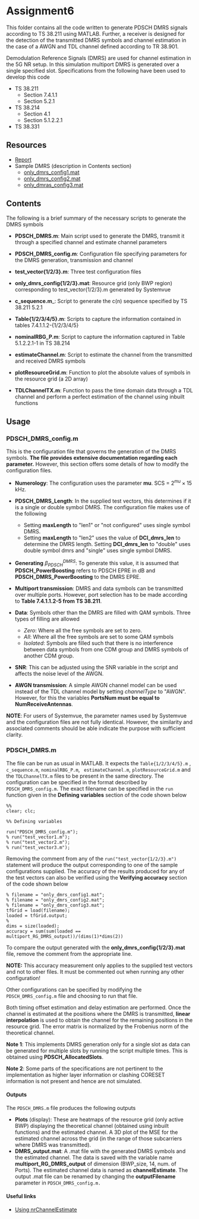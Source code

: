 # Assignment6

  This folder contains all the code written to generate PDSCH DMRS signals according to TS 38.211 using MATLAB.  Further, a receiver is designed for the detection of the transmitted DMRS symbols and channel estimation in the case of a AWGN and TDL channel defined according to TR 38.901.

  Demodulation Reference Signals (DMRS) are used for channel estimation in the 5G NR setup. In this simulation multiport DMRS is generated over a single specified slot. Specifications from the following have been used to develop this code

  - TS 38.211
    - Section 7.4.1.1
    - Section 5.2.1
  - TS 38.214 
    - Section 4.1
    - Section 5.1.2.2.1 
  - TS 38.331

  
## Resources

  - [Report]()
  - Sample DMRS (description in Contents section)
    - [only_dmrs_config1.mat](https://drive.google.com/file/d/1S5_xz32d2-Br-Ter0VWwcy8FRAKRinZB/view?usp=sharing)
    - [only_dmrs_config2.mat](https://drive.google.com/file/d/1vqG9gWt6C6AtsoN7KBdslFuvPetSekPY/view?usp=sharing)
    - [only_dmras_config3.mat](https://drive.google.com/file/d/1IwV0VNYhV5k591MdzFjx6kvknvFLV1Vr/view?usp=sharing) 

  ## Contents

  The following is a brief summary of the necessary scripts to generate the DMRS symbols

  

  - __PDSCH_DMRS.m__: Main script used to generate the DMRS, transmit it through a specified channel and estimate channel parameters

  - __PDSCH_DMRS_config.m__: Configuration file specifying parameters for the DMRS generation, transmission and channel

  - __test_vector{1/2/3}.m__: Three test configuration files

  - __only_dmrs_config{1/2/3}.mat__: Resource grid (only BWP region) corresponding to test_vector{1/2/3}.m generated by Systemvue

  - __c_sequence.m___: Script to generate the c(n) sequence specified by TS 38.211 5.2.1

  - __Table{1/2/3/4/5}.m__: Scripts to capture the information contained in tables 7.4.1.1.2-{1/2/3/4/5}

  - __nominalRBG_P.m__: Script to capture the information captured in Table 5.1.2.2.1-1 in TS 38.214

  - __estimateChannel.m__: Script to estimate the channel from the transmitted and received DMRS symbols

  - __plotResourceGrid.m__: Function to plot the absolute values of symbols in the resource grid (a 2D array)

  - __TDLChannelTX.m__: Function to pass the time domain data through a TDL channel and perform a perfect estimation of the channel using inbuilt functions

       

  ## Usage

  ### PDSCH_DMRS_config.m

  This is the configuration file that governs the generation of the DMRS symbols.  __The file provides extensive documentation regarding each parameter.__ However, this section offers some details of how to modify the configuration files. 

  - __Numerology__: The configuration uses the parameter __mu__. SCS = $2^{mu} \times 15$ kHz.

  - __PDSCH_DMRS_Length__: In the supplied test vectors, this determines if it is a single or double symbol DMRS. The configuration file makes use of the following

    - Setting __maxLength__ to "len1" or "not configured" uses single symbol DMRS.
    - Setting __maxLength__ to "len2" uses the value of __DCI_dmrs_len__ to determine the DMRS length. Setting __DCI_dmrs_len__ to "double" uses double symbol dmrs and "single" uses single symbol DMRS.

  - __Generating__ $\beta_{PDSCH}^{DMRS}$: To generate this value, it is assumed that __PDSCH_PowerBoosting__ refers to PDSCH EPRE in dB and __PDSCH_DMRS_PowerBoosting__ to the DMRS EPRE. 

  - __Multiport transmission__: DMRS and data symbols can be transmitted over multiple ports. However, port selection has to be made according to **Table 7.4.1.1.2-5 from TS 38.211**.

  - __Data__: Symbols other than the DMRS are filled with QAM symbols. Three types of filling are allowed

    - *Zero*: Where all the free symbols are set to zero.
    - *All*: Where all the free symbols are set to some QAM symbols
    - *Isolated*: Symbols are filled such that there is no interference between data symbols from one CDM group and DMRS symbols of another CDM group.

  - __SNR__: This can be adjusted using the SNR variable in the script and affects the noise level of the AWGN.

  - __AWGN transmission__: A simple AWGN channel model can be used instead of the TDL channel model by setting *channelType* to "AWGN". However, for this the variables **PortsNum must be equal to NumReceiveAntennas**.

    

  __NOTE__: For users of Systemvue, the parameter names used by Systemvue and the configuration files are not fully identical. However, the similarity and associated comments should be able indicate the purpose with sufficient clarity.

  ### PDSCH_DMRS.m

  The file can be run as usual in MATLAB. It expects the ```Table{1/2/3/4/5}.m``` , ```c_sequence.m```, ```nominalRBG_P.m```, ``` estimateChannel.m```, ```plotResourceGrid.m``` and the ```TDLChannelTX.m``` files to be present in the same directory. The configuration can be specified in the format described by ```PDSCH_DMRS_config.m```. The exact filename can be specified in the ```run``` function given in the __Defining variables__ section of the code shown below

  ```
  %%
  clear; clc;
  
  %% Defining variables
  
  run("PDSCH_DMRS_config.m");
  % run("test_vector1.m");
  % run("test_vector2.m");
  % run("test_vector3.m");
  
  ```

  Removing the comment from any of the ```run("test_vector{1/2/3}.m")``` statement will produce the output corresponding to one of the sample configurations supplied. The accuracy of the results produced for any of the test vectors can also be verified using the __Verifying accuracy__ section of the code shown below

  ``` %% Verifying accuracy
  % filename = "only_dmrs_config1.mat";
  % filename = "only_dmrs_config2.mat";
  % filename = "only_dmrs_config3.mat";
  tfGrid = load(filename);
  loaded = tfGrid.output;
  % 
  dims = size(loaded);
  accuracy = sum(sum(loaded == multiport_RG_DMRS_output))/(dims(1)*dims(2)) 
  ```

  To compare the output generated with the __only_dmrs_config{1/2/3}.mat__ file, remove the comment from the appropriate line. 

  __NOTE:__ This accuracy measurement only applies to the supplied test vectors and not to other files. It must be commented out when running any other configuration!

  Other configurations can be specified by modifying the ```PDSCH_DMRS_config.m``` file and choosing to run that file.

  Both timing offset estimation and delay estimation are performed. Once the channel is estimated at the positions where the DMRS is transmitted, **linear interpolation** is used to obtain the channel for the remaining positions in the resource grid. The error matrix is normalized by the Frobenius norm of the theoretical channel.

  __Note 1__: This implements DMRS generation only for a single slot as data can be generated for multiple slots by running the script multiple times. This is obtained using __PDSCH_AllocatedSlots__.

  __Note 2__: Some parts of the specifications are not pertinent to the implementation as higher layer information or clashing CORESET information is not present and hence are not simulated.

  #### Outputs

  The ```PDSCH_DMRS.m``` file produces the following outputs

  - __Plots__ (display): These are heatmaps of the resource grid (only active BWP) displaying the theoretical channel (obtained using inbuilt functions) and the estimated channel. A 3D plot of the MSE for the estimated channel across the grid (in the range of those subcarriers where  DMRS was transmitted).
  - __DMRS_output.mat__: A .mat file with the generated DMRS symbols and the estimated channel. The data is saved with the variable name __multiport_RG_DMRS_output__ of dimension (BWP_size, 14, num. of Ports). The estimated channel data is named as **channelEstimate**. The output .mat file can be renamed by changing the __outputFilename__ parameter in ```PDSCH_DMRS_config.m.```

  #### Useful links

  - [Using nrChannelEstimate](https://www.mathworks.com/help/5g/ref/nrchannelestimate.html#mw_fc960c7c-87bb-4b37-b1b0-36673d08c97c)

  
